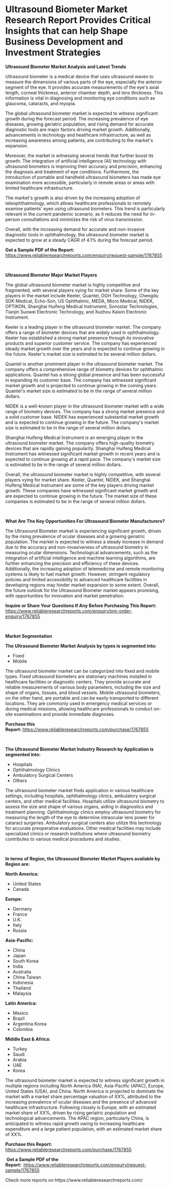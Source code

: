 <p><h1>Ultrasound Biometer Market Research Report Provides Critical Insights that can help Shape Business Development and Investment Strategies</h1></p><p><strong>Ultrasound Biometer Market Analysis and Latest Trends</strong></p>
<p><p>Ultrasound biometer is a medical device that uses ultrasound waves to measure the dimensions of various parts of the eye, especially the anterior segment of the eye. It provides accurate measurements of the eye's axial length, corneal thickness, anterior chamber depth, and lens thickness. This information is vital in diagnosing and monitoring eye conditions such as glaucoma, cataracts, and myopia.</p><p>The global ultrasound biometer market is expected to witness significant growth during the forecast period. The increasing prevalence of eye diseases, growing geriatric population, and rising demand for accurate diagnostic tools are major factors driving market growth. Additionally, advancements in technology and healthcare infrastructure, as well as increasing awareness among patients, are contributing to the market's expansion.</p><p>Moreover, the market is witnessing several trends that further boost its growth. The integration of artificial intelligence (AI) technology with ultrasound biometers is improving their accuracy and precision, enhancing the diagnosis and treatment of eye conditions. Furthermore, the introduction of portable and handheld ultrasound biometers has made eye examination more accessible, particularly in remote areas or areas with limited healthcare infrastructure.</p><p>The market's growth is also driven by the increasing adoption of teleophthalmology, which allows healthcare professionals to remotely examine patients' eyes using ultrasound biometers. This trend is particularly relevant in the current pandemic scenario, as it reduces the need for in-person consultations and minimizes the risk of virus transmission.</p><p>Overall, with the increasing demand for accurate and non-invasive diagnostic tools in ophthalmology, the ultrasound biometer market is expected to grow at a steady CAGR of 4.1% during the forecast period.</p></p>
<p><strong>Get a Sample PDF of the Report:&nbsp;</strong> <a href="https://www.reliableresearchreports.com/enquiry/request-sample/1767855">https://www.reliableresearchreports.com/enquiry/request-sample/1767855</a></p>
<p>&nbsp;</p>
<p><strong>Ultrasound Biometer Major Market Players</strong></p>
<p><p>The global ultrasound biometer market is highly competitive and fragmented, with several players vying for market share. Some of the key players in the market include Keeler, Quantel, DGH Technology, Chengdu SDK Medical, Echo-Son, US Ophthalmic, MEDA, Micro Medical, NIDEK, OPTIKON, Shanghai Huifeng Medical Instrument, Sonostar Technologies, Tianjin Suowei Electronic Technology, and Xuzhou Kaixin Electronic Instrument.</p><p>Keeler is a leading player in the ultrasound biometer market. The company offers a range of biometer devices that are widely used in ophthalmology. Keeler has established a strong market presence through its innovative products and superior customer service. The company has experienced steady market growth over the years and is expected to continue growing in the future. Keeler's market size is estimated to be several million dollars.</p><p>Quantel is another prominent player in the ultrasound biometer market. The company offers a comprehensive range of biometry devices for ophthalmic applications. Quantel has a strong global presence and has been successful in expanding its customer base. The company has witnessed significant market growth and is projected to continue growing in the coming years. Quantel's market size is estimated to be in the range of several million dollars.</p><p>NIDEK is a well-known player in the ultrasound biometer market with a wide range of biometry devices. The company has a strong market presence and a solid customer base. NIDEK has experienced substantial market growth and is expected to continue growing in the future. The company's market size is estimated to be in the range of several million dollars.</p><p>Shanghai Huifeng Medical Instrument is an emerging player in the ultrasound biometer market. The company offers high-quality biometry devices that are rapidly gaining popularity. Shanghai Huifeng Medical Instrument has witnessed significant market growth in recent years and is expected to continue growing at a rapid pace. The company's market size is estimated to be in the range of several million dollars.</p><p>Overall, the ultrasound biometer market is highly competitive, with several players vying for market share. Keeler, Quantel, NIDEK, and Shanghai Huifeng Medical Instrument are some of the key players driving market growth. These companies have witnessed significant market growth and are expected to continue growing in the future. The market size of these companies is estimated to be in the range of several million dollars.</p></p>
<p>&nbsp;</p>
<p><strong>What Are The Key Opportunities For Ultrasound Biometer Manufacturers?</strong></p>
<p><p>The Ultrasound Biometer market is experiencing significant growth, driven by the rising prevalence of ocular diseases and a growing geriatric population. The market is expected to witness a steady increase in demand due to the accuracy and non-invasiveness of ultrasound biometry in measuring ocular dimensions. Technological advancements, such as the integration of artificial intelligence and machine learning algorithms, are further enhancing the precision and efficiency of these devices. Additionally, the increasing adoption of telemedicine and remote monitoring systems is likely to fuel market growth. However, stringent regulatory policies and limited accessibility to advanced healthcare facilities in developing regions may hinder market expansion to some extent. Overall, the future outlook for the Ultrasound Biometer market appears promising, with opportunities for innovation and market penetration.</p></p>
<p><strong>Inquire or Share Your Questions If Any Before Purchasing This Report:</strong> <a href="https://www.reliableresearchreports.com/enquiry/pre-order-enquiry/1767855">https://www.reliableresearchreports.com/enquiry/pre-order-enquiry/1767855</a></p>
<p>&nbsp;</p>
<p><strong>Market Segmentation</strong></p>
<p><strong>The Ultrasound Biometer Market Analysis by types is segmented into:</strong></p>
<p><ul><li>Fixed</li><li>Mobile</li></ul></p>
<p><p>The ultrasound biometer market can be categorized into fixed and mobile types. Fixed ultrasound biometers are stationary machines installed in healthcare facilities or diagnostic centers. They provide accurate and reliable measurements of various body parameters, including the size and shape of organs, tissues, and blood vessels. Mobile ultrasound biometers, on the other hand, are portable and can be easily transported to different locations. They are commonly used in emergency medical services or during medical missions, allowing healthcare professionals to conduct on-site examinations and provide immediate diagnoses.</p></p>
<p><strong>Purchase this Report:&nbsp;</strong><a href="https://www.reliableresearchreports.com/purchase/1767855">https://www.reliableresearchreports.com/purchase/1767855</a></p>
<p>&nbsp;</p>
<p><strong>The Ultrasound Biometer Market Industry Research by Application is segmented into:</strong></p>
<p><ul><li>Hospitals</li><li>Ophthalmology Clinics</li><li>Ambulatory Surgical Centers</li><li>Others</li></ul></p>
<p><p>The ultrasound biometer market finds application in various healthcare settings, including hospitals, ophthalmology clinics, ambulatory surgical centers, and other medical facilities. Hospitals utilize ultrasound biometry to assess the size and shape of various organs, aiding in diagnostics and treatment planning. Ophthalmology clinics employ ultrasound biometry for measuring the length of the eye to determine intraocular lens power for cataract surgeries. Ambulatory surgical centers also utilize this technology for accurate preoperative evaluations. Other medical facilities may include specialized clinics or research institutions where ultrasound biometry contributes to various medical procedures and studies.</p></p>
<p>&nbsp;</p>
<p><strong>In terms of Region, the Ultrasound Biometer Market Players available by Region are:</strong></p>
<p>
    <p> <strong> North America: </strong>
        <ul>
            <li>United States</li>
            <li>Canada</li>
        </ul>
        </p> 
    <p> <strong> Europe: </strong>
        <ul>
            <li>Germany</li>
            <li>France</li>
            <li>U.K.</li>
            <li>Italy</li>
            <li>Russia</li>
        </ul>
        </p> 
    <p> <strong> Asia-Pacific: </strong>
        <ul>
            <li>China</li>
            <li>Japan</li>
            <li>South Korea</li>
            <li>India</li>
            <li>Australia</li>
            <li>China Taiwan</li>
            <li>Indonesia</li>
            <li>Thailand</li>
            <li>Malaysia</li>
        </ul>
        </p> 
    <p> <strong> Latin America: </strong>
        <ul>
            <li>Mexico</li>
            <li>Brazil</li>
            <li>Argentina Korea</li>
            <li>Colombia</li>
        </ul>
        </p> 
    <p> <strong> Middle East & Africa: </strong>
        <ul>
            <li>Turkey</li>
            <li>Saudi</li>
            <li>Arabia</li>
            <li>UAE</li>
            <li>Korea</li>
        </ul>
    </p>
    </p>
<p><p>The ultrasound biometer market is expected to witness significant growth in multiple regions including North America (NA), Asia-Pacific (APAC), Europe, United States (USA), and China. North America is projected to dominate the market with a market share percentage valuation of XX%, attributed to the increasing prevalence of ocular diseases and the presence of advanced healthcare infrastructure. Following closely is Europe, with an estimated market share of XX%, driven by rising geriatric population and technological advancements. The APAC region, particularly China, is anticipated to witness rapid growth owing to increasing healthcare expenditure and a large patient population, with an estimated market share of XX%.</p></p>
<p><strong>Purchase this Report: </strong><a href="https://www.reliableresearchreports.com/purchase/1767855">https://www.reliableresearchreports.com/purchase/1767855</a></p>
<p>&nbsp;<strong>Get a Sample PDF of the Report:&nbsp;&nbsp;</strong><a href="https://www.reliableresearchreports.com/enquiry/request-sample/1767855">https://www.reliableresearchreports.com/enquiry/request-sample/1767855</a></p>
<p><strong></strong></p>
<p>Check more reports on https://www.reliableresearchreports.com/</p>